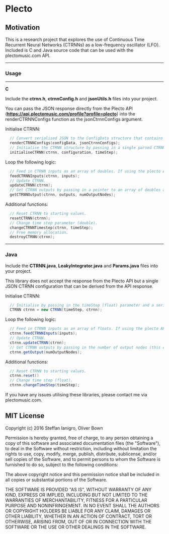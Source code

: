 # Plecto

## Motivation

This is a research project that explores the use of Continuous Time Recurrent Neural Networks (CTRNNs) as a low-frequency oscillator (LFO). Included is C and Java source code that can be used with the plectomusic.com API.

___
### Usage
___
**C**

Include the **ctrnn.h**, **ctrnnConfig.h** and **jsonUtils.h** files into your project.

You can pass the JSON response directly from the Plecto API (**https://api.plectomusic.com/profile?profile=plecto**) into the renderCTRNNConfigs function as the jsonCtrnnConfigs argument.

Initialise CTRNN:
```c
  // Convert serialised JSON to the ConfigData structure that contains the parsed CTRNN configurations as ConfigDesc structures for use when initialising the CTRNN structure.
  renderCTRNNConfigs(configData, jsonCtrnnConfigs);
  // Initialise the CTRNN structure by passing in a single parsed CTRNN configuration (ConfigDesc structure) from the configData and the timeStep (double) parameter. Use a timeStep value of 0.01 and adjust accordingly.
  initialiseCTRNN(ctrnn, configuration, timeStep);
```

Loop the following logic:
```c
  // Feed in CTRNN inputs as an array of doubles. If using the plecto API, four values should be passed in (the number of input nodes).
  feedCTRNNInputs(ctrnn, inputs);
  // Update CTRNN.
  updateCTRNN(ctrnn);
  // Get CTRNN outputs by passing in a pointer to an array of doubles and an integer representing the number of output nodes (this can be any integer value up to the number of CTRNN hidden nodes). If using the Plecto API, 6 is the reccomended number of outputs.
  getCTRNNOutput(ctrnn, outputs, numOutputNodes);
```

Additional functions:
```c
  // Reset CTRNN to starting values.
  resetCTRNN(ctrnn);
  // Change time step parameter (double).
  changeCTRNNTimestep(ctrnn, timeStep);
  // Free memory allocation.
  destroyCTRNN(ctrnn);
```

___
### **Java**

Include the **CTRNN.java**, **LeakyIntegrator.java** and **Params.java** files into your project.

This library does not accept the response from the Plecto API but a single JSON CTRNN configuration that can be derived from the API response.

Initialise CTRNN:
```java
  // Initialise by passing in the timeStep (float) parameter and a serialised JSON CTRNN configuration. Use a timeStep value of 0.01 and adjust accordingly.
  CTRNN ctrnn = new CTRNN(timeStep, ctrnn);
```

Loop the following logic:
```java
  // Feed in CTRNN inputs as an array of floats. If using the plecto API, four values should be passed in (the number of input nodes).
  ctrnn.feedCTRNNInputs(inputs);
  // Update CTRNN.
  ctrnn.updateCTRNN(ctrnn);
  // Get CTRNN outputs by passing in the number of output nodes (this can be any integer value up to the number of CTRNN hidden nodes). If using the Plecto API, 6 is the reccomended number of outputs.
  ctrnn.getOutput(numOutputNodes);
```

Additional functions:
```java
  // Reset CTRNN to starting values.
  ctrnn.reset()
  // Change time step (float).
  ctrnn.changeTimeStep(timeStep);
```

If you have any issues utilising these libraries, please contact me via plectomusic.com.

## MIT License

Copyright (c) 2016 Steffan Ianigro, Oliver Bown

Permission is hereby granted, free of charge, to any person obtaining a copy of this software and associated documentation files (the "Software"), to deal in the Software without restriction, including without limitation the rights to use, copy, modify, merge, publish, distribute, sublicense, and/or sell copies of the Software, and to permit persons to whom the Software is furnished to do so, subject to the following conditions:

The above copyright notice and this permission notice shall be included in all copies or substantial portions of the Software.

THE SOFTWARE IS PROVIDED "AS IS", WITHOUT WARRANTY OF ANY KIND, EXPRESS OR IMPLIED, INCLUDING BUT NOT LIMITED TO THE WARRANTIES OF MERCHANTABILITY, FITNESS FOR A PARTICULAR PURPOSE AND NONINFRINGEMENT. IN NO EVENT SHALL THE AUTHORS OR COPYRIGHT HOLDERS BE LIABLE FOR ANY CLAIM, DAMAGES OR OTHER LIABILITY, WHETHER IN AN ACTION OF CONTRACT, TORT OR OTHERWISE, ARISING FROM, OUT OF OR IN CONNECTION WITH THE SOFTWARE OR THE USE OR OTHER DEALINGS IN THE SOFTWARE.
